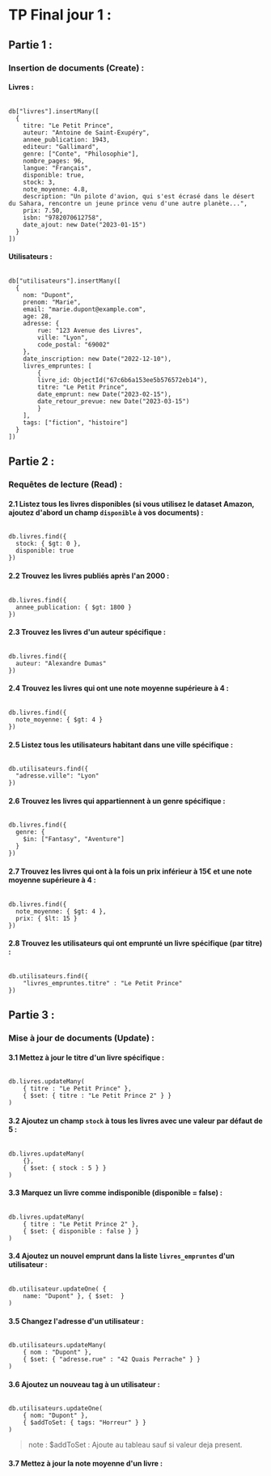 # TP Final jour 1 :

## Partie 1 :

### Insertion de documents (Create) :

#### Livres :

```

db["livres"].insertMany([
  {
    titre: "Le Petit Prince",
    auteur: "Antoine de Saint-Exupéry",
    annee_publication: 1943,
    editeur: "Gallimard",
    genre: ["Conte", "Philosophie"],
    nombre_pages: 96,
    langue: "Français",
    disponible: true,
    stock: 3,
    note_moyenne: 4.8,
    description: "Un pilote d'avion, qui s'est écrasé dans le désert du Sahara, rencontre un jeune prince venu d'une autre planète...",
    prix: 7.50,
    isbn: "9782070612758",
    date_ajout: new Date("2023-01-15")
  }
])

```

#### Utilisateurs :

```

db["utilisateurs"].insertMany([
  {
    nom: "Dupont",
    prenom: "Marie",
    email: "marie.dupont@example.com",
    age: 28,
    adresse: {
        rue: "123 Avenue des Livres",
        ville: "Lyon",
        code_postal: "69002"
    },
    date_inscription: new Date("2022-12-10"),
    livres_empruntes: [
        {
        livre_id: ObjectId("67c6b6a153ee5b576572eb14"),
        titre: "Le Petit Prince",
        date_emprunt: new Date("2023-02-15"),
        date_retour_prevue: new Date("2023-03-15")
        }
    ],
    tags: ["fiction", "histoire"]
  }
])

```

## Partie 2 :

### Requêtes de lecture (Read) :

#### 2.1 Listez tous les livres disponibles (si vous utilisez le dataset Amazon, ajoutez d'abord un champ `disponible` à vos documents) :

```

db.livres.find({
  stock: { $gt: 0 },
  disponible: true
})

```

#### 2.2 Trouvez les livres publiés après l'an 2000 :

```

db.livres.find({
  annee_publication: { $gt: 1800 }
})

```

#### 2.3 Trouvez les livres d'un auteur spécifique :

```

db.livres.find({
  auteur: "Alexandre Dumas"
})

```

#### 2.4 Trouvez les livres qui ont une note moyenne supérieure à 4 :

```

db.livres.find({
  note_moyenne: { $gt: 4 }
})

```

#### 2.5 Listez tous les utilisateurs habitant dans une ville spécifique :

```

db.utilisateurs.find({
  "adresse.ville": "Lyon"
})

```

#### 2.6 Trouvez les livres qui appartiennent à un genre spécifique :

```

db.livres.find({
  genre: {
    $in: ["Fantasy", "Aventure"]
  }
})

```

#### 2.7 Trouvez les livres qui ont à la fois un prix inférieur à 15€ et une note moyenne supérieure à 4 :

```

db.livres.find({
  note_moyenne: { $gt: 4 },
  prix: { $lt: 15 }
})

```

#### 2.8 Trouvez les utilisateurs qui ont emprunté un livre spécifique (par titre) :

```

db.utilisateurs.find({
    "livres_empruntes.titre" : "Le Petit Prince"
})

```

## Partie 3 :

### Mise à jour de documents (Update) :

#### 3.1 Mettez à jour le titre d'un livre spécifique :

```

db.livres.updateMany(
    { titre : "Le Petit Prince" },
    { $set: { titre : "Le Petit Prince 2" } }
)

```

#### 3.2 Ajoutez un champ `stock` à tous les livres avec une valeur par défaut de 5 :

```

db.livres.updateMany(
    {},
    { $set: { stock : 5 } }
)

```

#### 3.3 Marquez un livre comme indisponible (disponible = false) :

```

db.livres.updateMany(
    { titre : "Le Petit Prince 2" },
    { $set: { disponible : false } }
)

```

#### 3.4 Ajoutez un nouvel emprunt dans la liste `livres_empruntes` d'un utilisateur :

```

db.utilisateur.updateOne( {
    name: "Dupont" }, { $set:  }
)

```

#### 3.5 Changez l'adresse d'un utilisateur :

```

db.utilisateurs.updateMany(
    { nom : "Dupont" },
    { $set: { "adresse.rue" : "42 Quais Perrache" } }
)

```

#### 3.6 Ajoutez un nouveau tag à un utilisateur :

```

db.utilisateurs.updateOne(
    { nom: "Dupont" },
    { $addToSet: { tags: "Horreur" } }
)

```

> note : $addToSet : Ajoute au tableau sauf si valeur deja present.

#### 3.7 Mettez à jour la note moyenne d'un livre :

```



```
